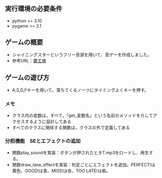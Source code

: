 # 

## 実行環境の必要条件
* python >= 3.10
* pygame >= 2.1

## ゲームの概要
* シャイニングスターというフリー音源を用いて、音ゲーを作成しました。
* 参考URL：[魔王魂](https://maou.audio/14_shining_star/#google_vignette)

## ゲームの遊び方
* A,S,D,Fキーを用いて、落ちてくるノーツにタイミングよくキーを押す。


### メモ
* クラス内の変数は，すべて，「get_変数名」という名前のメソッドを介してアクセスするように設計してある
* すべてのクラスに関係する関数は，クラスの外で定義してある

### 分担機能　SEとエフェクトの追加
* 関数play_soundを実装：ボタンが押されたときT.mp3をロードし、再生する。
* 関数draw_lane_effectを実装：判定ごとにエフェクトを追加。PERFECT!は黄色、GOOD!は青、MISS!は赤、TOO LATE!は紫。